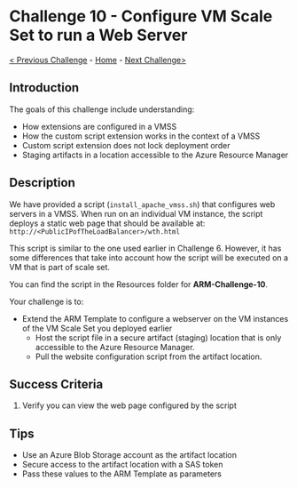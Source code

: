 # Challenge 10 - Configure VM Scale Set to run a Web Server

[< Previous Challenge](./ARM-Challenge-09.md) - [Home](../readme.md) - [Next Challenge>](./ARM-Challenge-11.md)

## Introduction

The goals of this challenge include understanding:
- How extensions are configured in a VMSS
- How the custom script extension works in the context of a VMSS
- Custom script extension does not lock deployment order
- Staging artifacts in a location accessible to the Azure Resource Manager

## Description

We have provided a script (`install_apache_vmss.sh`) that configures web servers in a VMSS. When run on an individual VM instance, the script deploys a static web page that should be available at: `http://<PublicIPofTheLoadBalancer>/wth.html`  

This script is similar to the one used earlier in Challenge 6. However, it has some differences that take into account how the script will be executed on a VM that is part of scale set.

You can find the script in the Resources folder for **ARM-Challenge-10**.

Your challenge is to:

- Extend the ARM Template to configure a webserver on the VM instances of the VM Scale Set you deployed earlier
    - Host the script file in a secure artifact (staging) location that is only accessible to the Azure Resource Manager.
    - Pull the website configuration script from the artifact location.

## Success Criteria

1. Verify you can view the web page configured by the script

## Tips

- Use an Azure Blob Storage account as the artifact location
- Secure access to the artifact location with a SAS token
- Pass these values to the ARM Template as parameters